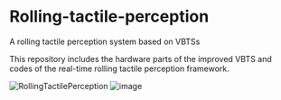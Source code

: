 # Rolling-tactile-perception
A rolling tactile perception system based on VBTSs

This repository includes the hardware parts of the improved VBTS and codes of the real-time rolling tactile perception framework.


![RollingTactilePerception](https://github.com/user-attachments/assets/7a8f4c52-fccb-4abe-acd7-64afa3a1a0a8)
![image](https://github.com/Lintao-X/Rolling-tactile-perception/blob/main/Rolling%20tactile%20perception.gif)
